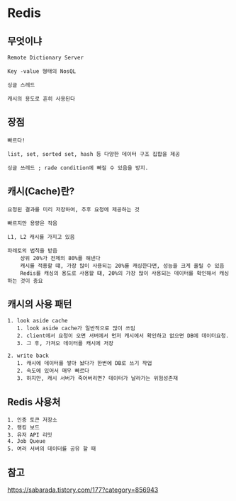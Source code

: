 # Redis 

## 무엇이냐

    Remote Dictionary Server

    Key -value 형태의 NosQL

    싱글 스레드

    캐시의 용도로 흔히 사용된다

## 장점 

    빠르다!

    list, set, sorted set, hash 등 다양한 데이터 구조 집합을 제공

    싱글 쓰레드 ; rade condition에 빠질 수 있음을 방지.

## 캐시(Cache)란?

    요청된 결과를 미리 저장하여, 추후 요청에 제공하는 것    

    빠르지만 용량은 작음

    L1, L2 캐시를 가지고 있음

    파레토의 법칙을 받음
        상위 20%가 전체의 80%를 해낸다
        캐시를 적용할 떄, 가장 많이 사용되는 20%를 캐싱한다면, 성능을 크게 올릴 수 있음
        Redis를 캐싱의 용도로 사용할 떄, 20%의 가장 많이 사용되는 데이터를 확인해서 캐싱하는 것이 중요

## 캐시의 사용 패턴

    1. look aside cache
       1. look aside cache가 일반적으로 많이 쓰임
       2. client에서 요청이 오면 서버에서 먼저 캐시에서 확인하고 없으면 DB에 데이터요청.
       3. 그 후, 가져오 데이터를 캐시에 저장
   
    2. write back 
       1. 캐시에 데이터를 쌓아 놨다가 한번에 DB로 쓰기 작업
       2. 속도에 있어서 매우 빠르다
       3. 하지만, 캐시 서버가 죽어버리면? 데이터가 날라가는 위험성존재

## Redis 사용처

    1. 인증 토큰 저장소
    2. 랭킹 보드
    3. 유저 API 리밋
    4. Job Queue
    5. 여러 서버의 데이터를 공유 할 때

## 참고 

https://sabarada.tistory.com/177?category=856943

    
    